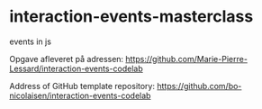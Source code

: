 # interaction-events-masterclass
events in js

Opgave afleveret på adressen:
https://github.com/Marie-Pierre-Lessard/interaction-events-codelab

Address of GitHub template repository: 
https://github.com/bo-nicolaisen/interaction-events-codelab
